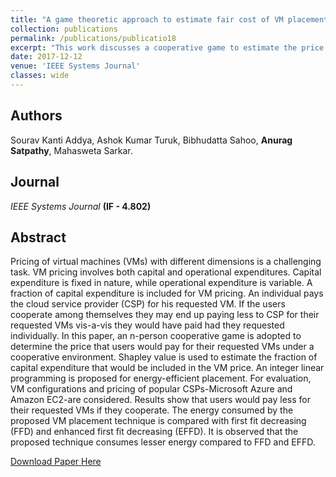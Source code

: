 ```yaml
---
title: "A game theoretic approach to estimate fair cost of VM placement in cloud data center"
collection: publications
permalink: /publications/publicatio18
excerpt: "This work discusses a cooperative game to estimate the price users would pay for their requested virtual machines (VMs) under a collaborative environment. Shapley value estimates the fraction of capital expenditure included in the VM price. For evaluation, VM configurations and pricing of popular CSPs-Microsoft Azure and Amazon EC2-are considered. "
date: 2017-12-12
venue: 'IEEE Systems Journal'
classes: wide
---
```

## Authors
Sourav Kanti Addya, Ashok Kumar Turuk, Bibhudatta Sahoo, **Anurag Satpathy**, Mahasweta Sarkar.

## Journal
*IEEE Systems Journal* **(IF - 4.802)**

## Abstract
Pricing of virtual machines (VMs) with different dimensions is a challenging task. VM pricing involves both capital and operational expenditures. Capital expenditure is fixed in nature, while operational expenditure is variable. A fraction of capital expenditure is included for VM pricing. An individual pays the cloud service provider (CSP) for his requested VM. If the users cooperate among themselves they may end up paying less to CSP for their requested VMs vis-a-vis they would have paid had they requested individually. In this paper, an n-person cooperative game is adopted to determine the price that users would pay for their requested VMs under a cooperative environment. Shapley value is used to estimate the fraction of capital expenditure that would be included in the VM price. An integer linear programming is proposed for energy-efficient placement. For evaluation, VM configurations and pricing of popular CSPs-Microsoft Azure and Amazon EC2-are considered. Results show that users would pay less for their requested VMs if they cooperate. The energy consumed by the proposed VM placement technique is compared with first fit decreasing (FFD) and enhanced first fit decreasing (EFFD). It is observed that the proposed technique consumes lesser energy compared to FFD and EFFD.

[Download Paper Here](https://ieeexplore.ieee.org/abstract/document/8187628)
